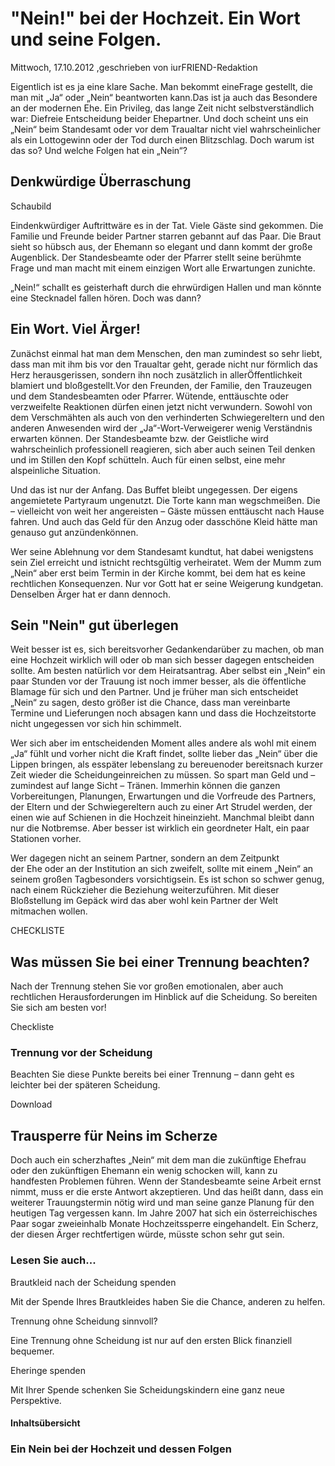 # "Nein!" bei der Hochzeit. Ein Wort und seine Folgen.

Mittwoch, 17.10.2012 ,geschrieben von iurFRIEND-Redaktion

Eigentlich ist es ja eine klare Sache. Man bekommt eineFrage gestellt, die man mit „Ja“ oder „Nein“ beantworten kann.Das ist ja auch das Besondere an der modernen Ehe. Ein Privileg, das lange Zeit nicht selbstverständlich war: Diefreie Entscheidung beider Ehepartner. Und doch scheint uns ein „Nein“ beim Standesamt oder vor dem Traualtar nicht viel wahrscheinlicher als ein Lottogewinn oder der Tod durch einen Blitzschlag. Doch warum ist das so? Und welche Folgen hat ein „Nein“?

## Denkwürdige Überraschung

Schaubild

Eindenkwürdiger Auftrittwäre es in der Tat. Viele Gäste sind gekommen. Die Familie und Freunde beider Partner starren gebannt auf das Paar. Die Braut sieht so hübsch aus, der Ehemann so elegant und dann kommt der große Augenblick. Der Standesbeamte oder der Pfarrer stellt seine berühmte Frage und man macht mit einem einzigen Wort alle Erwartungen zunichte.

„Nein!“ schallt es geisterhaft durch die ehrwürdigen Hallen und man könnte eine Stecknadel fallen hören. Doch was dann?

## Ein Wort. Viel Ärger!

Zunächst einmal hat man dem Menschen, den man zumindest so sehr liebt, dass man mit ihm bis vor den Traualtar geht, gerade nicht nur förmlich das Herz herausgerissen, sondern ihn noch zusätzlich in allerÖffentlichkeit blamiert und bloßgestellt.Vor den Freunden, der Familie, den Trauzeugen und dem Standesbeamten oder Pfarrer. Wütende, enttäuschte oder verzweifelte Reaktionen dürfen einen jetzt nicht verwundern. Sowohl von dem Verschmähten als auch von den verhinderten Schwiegereltern und den anderen Anwesenden wird der „Ja“-Wort-Verweigerer wenig Verständnis erwarten können. Der Standesbeamte bzw. der Geistliche wird wahrscheinlich professionell reagieren, sich aber auch seinen Teil denken und im Stillen den Kopf schütteln. Auch für einen selbst, eine mehr alspeinliche Situation.

Und das ist nur der Anfang. Das Buffet bleibt ungegessen. Der eigens angemietete Partyraum ungenutzt. Die Torte kann man wegschmeißen. Die – vielleicht von weit her angereisten – Gäste müssen enttäuscht nach Hause fahren. Und auch das Geld für den Anzug oder dasschöne Kleid hätte man genauso gut anzündenkönnen.

Wer seine Ablehnung vor dem Standesamt kundtut, hat dabei wenigstens sein Ziel erreicht und istnicht rechtsgültig verheiratet. Wem der Mumm zum „Nein“ aber erst beim Termin in der Kirche kommt, bei dem hat es keine rechtlichen Konsequenzen. Nur vor Gott hat er seine Weigerung kundgetan. Denselben Ärger hat er dann dennoch.

## Sein "Nein" gut überlegen

Weit besser ist es, sich bereitsvorher Gedankendarüber zu machen, ob man eine Hochzeit wirklich will oder ob man sich besser dagegen entscheiden sollte. Am besten natürlich vor dem Heiratsantrag. Aber selbst ein „Nein“ ein paar Stunden vor der Trauung ist noch immer besser, als die öffentliche Blamage für sich und den Partner. Und je früher man sich entscheidet „Nein“ zu sagen, desto größer ist die Chance, dass man vereinbarte Termine und Lieferungen noch absagen kann und dass die Hochzeitstorte nicht ungegessen vor sich hin schimmelt.

Wer sich aber im entscheidenden Moment alles andere als wohl mit einem „Ja“ fühlt und vorher nicht die Kraft findet, sollte lieber das „Nein“ über die Lippen bringen, als esspäter lebenslang zu bereuenoder bereitsnach kurzer Zeit wieder die Scheidungeinreichen zu müssen. So spart man Geld und – zumindest auf lange Sicht – Tränen. Immerhin können die ganzen Vorbereitungen, Planungen, Erwartungen und die Vorfreude des Partners, der Eltern und der Schwiegereltern auch zu einer Art Strudel werden, der einen wie auf Schienen in die Hochzeit hineinzieht. Manchmal bleibt dann nur die Notbremse. Aber besser ist wirklich ein geordneter Halt, ein paar Stationen vorher.

Wer dagegen nicht an seinem Partner, sondern an dem Zeitpunkt der Ehe oder an der Institution an sich zweifelt, sollte mit einem „Nein“ an seinem großen Tagbesonders vorsichtigsein. Es ist schon so schwer genug, nach einem Rückzieher die Beziehung weiterzuführen. Mit dieser Bloßstellung im Gepäck wird das aber wohl kein Partner der Welt mitmachen wollen.

CHECKLISTE

## Was müssen Sie bei einer Trennung beachten?

Nach der Trennung stehen Sie vor großen emotionalen, aber auch rechtlichen Herausforderungen im Hinblick auf die Scheidung. So bereiten Sie sich am besten vor!

Checkliste

### Trennung vor der Scheidung

Beachten Sie diese Punkte bereits bei einer Trennung – dann geht es leichter bei der späteren Scheidung.

Download

## Trausperre für Neins im Scherze

Doch auch ein scherzhaftes „Nein“ mit dem man die zukünftige Ehefrau oder den zukünftigen Ehemann ein wenig schocken will, kann zu handfesten Problemen führen. Wenn der Standesbeamte seine Arbeit ernst nimmt, muss er die erste Antwort akzeptieren. Und das heißt dann, dass ein weiterer Trauungstermin nötig wird und man seine ganze Planung für den heutigen Tag vergessen kann. Im Jahre 2007 hat sich ein österreichisches Paar sogar zweieinhalb Monate Hochzeitssperre eingehandelt. Ein Scherz, der diesen Ärger rechtfertigen würde, müsste schon sehr gut sein.

### Lesen Sie auch...

Brautkleid nach der Scheidung spenden

Mit der Spende Ihres Brautkleides haben Sie die Chance, anderen zu helfen.

Trennung ohne Scheidung sinnvoll?

Eine Trennung ohne Scheidung ist nur auf den ersten Blick finanziell bequemer.

Eheringe spenden

Mit Ihrer Spende schenken Sie Scheidungskindern eine ganz neue Perspektive.

#### Inhaltsübersicht

### Ein Nein bei der Hochzeit und dessen Folgen